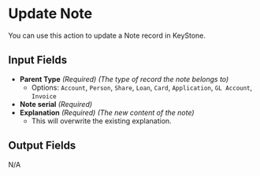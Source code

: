 # Update Note

You can use this action to update a Note record in KeyStone.

## Input Fields

- **Parent Type** *(Required)* *(The type of record the note belongs to)*
  - Options: `Account`, `Person`, `Share`, `Loan`, `Card`, `Application`, `GL Account`, `Invoice`
- **Note serial** *(Required)*
- **Explanation** *(Required)* *(The new content of the note)*
  - This will overwrite the existing explanation.

## Output Fields

N/A
